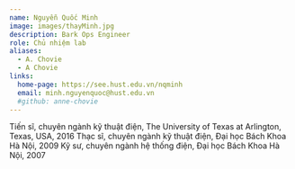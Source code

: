 ```yaml
---
name: Nguyễn Quốc Minh
image: images/thayMinh.jpg
description: Bark Ops Engineer
role: Chủ nhiệm lab
aliases:
  - A. Chovie
  - A Chovie
links:
  home-page: https://see.hust.edu.vn/nqminh
  email: minh.nguyenquoc@hust.edu.vn
  #github: anne-chovie
---
```


Tiến sĩ, chuyên ngành kỹ thuật điện, The University of Texas at Arlington, Texas, USA, 2016
Thạc sĩ, chuyên ngành kỹ thuật điện, Đại học Bách Khoa Hà Nội, 2009
Kỹ sư, chuyên ngành hệ thống điện, Đại học Bách Khoa Hà Nội, 2007
